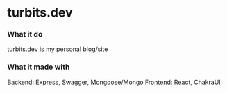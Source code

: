 # turbits.dev

### What it do

turbits.dev is my personal blog/site

### What it made with

Backend: Express, Swagger, Mongoose/Mongo
Frontend: React, ChakraUI
